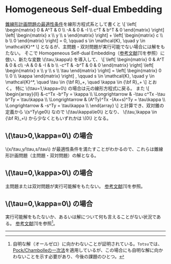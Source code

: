 # Homogeneous Self-dual Embedding

[錐線形計画問題の最適性条件](./conic_lp.md#最適性条件)を線形方程式系として書くと
\\[
    \left[ \begin{matrix}
    0 & A^T & 0 \\\\
    -A & 0 & -I \\\\
    c^T & b^T & 0
    \end{matrix} \right]
    \left[ \begin{matrix}
    x \\\\ y \\\\ s
    \end{matrix} \right]
    +
    \left[ \begin{matrix}
    c \\\\ b \\\\ 0
    \end{matrix} \right]
    = 0, \qquad
    s \in \mathcal{K}, \quad
    y \in \mathcal{K}^*
\\]
となるが、主問題・双対問題が実行可能でない場合には解をもたない。
そこで Homogeneous Self-dual Embedding（[参考文献](./reference.md)[1]を参照）に倣い、新たな変数 \\(\tau,\kappa\\) を導入して、
\\[
    \left[ \begin{matrix}
    0 & A^T & 0 & c\\\\
    -A & 0 & -I & b \\\\
    -c^T & -b^T & 0 & 0
    \end{matrix} \right]
    \left[ \begin{matrix}
    x \\\\ y \\\\ s \\\\ \tau
    \end{matrix} \right]
    =
    \left[ \begin{matrix}
    0 \\\\ 0 \\\\ \kappa
    \end{matrix} \right]
    , \qquad
    s \in \mathcal{K}, \quad
    y \in \mathcal{K}^*, \quad
    \tau \in {\bf R}\_+, \quad
    \kappa \in {\bf R}\_+
\\]
とおく。
特に \\(\tau=1,\kappa=0\\) の場合は元の線形方程式に戻る。
また
\\[
    \begin{array}{ll}
    &-c^Tx -b^Ty = \kappa \\\\
    \Longrightarrow & -\tau c^Tx -\tau b^Ty = \tau\kappa \\\\
    \Longrightarrow & (A^Ty)^Tx -(Ax+s)^Ty = \tau\kappa \\\\
    \Longrightarrow & -s^Ty = \tau\kappa \\\\
    \end{array}
\\]
と計算でき、双対錐の定義から \\(s^Ty\ge0\\) なので \\(\tau\kappa\le0\\) となり、
\\(\tau,\kappa \in {\bf R}\_+\\) から少なくともいずれかは \\(0\\) となる。

## \\(\tau>0,\kappa=0\\) の場合
\\(x/\tau,y/\tau,s/\tau\\) が最適性条件を満たすことがわかるので、これらは錐線形計画問題（主問題・双対問題）の解となる。

## \\(\tau=0,\kappa>0\\) の場合

主問題または双対問題が実行可能解をもたない。
[参考文献](./reference.md)[1]を参照。

## \\(\tau=0,\kappa=0\\) の場合

実行可能解をもたないか、あるいは解について何も言えることがない状況である。
[参考文献](./reference.md)[1]を参照[^totsu1]。

---

[^totsu1]: 自明な解（オールゼロ）に向かわないことが証明されている。`Totsu`では、[Pock/Chambolleの一次法](./pock_chambolle.md)を適用しているが、この場合にも自明な解に向かわないことを示す必要があり、今後の課題のひとつ。
